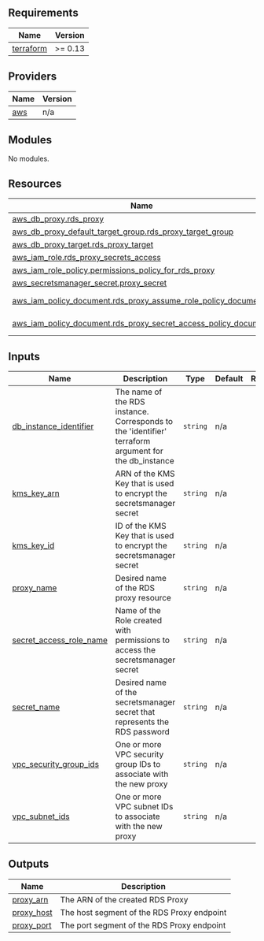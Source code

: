 ## Requirements

| Name | Version |
|------|---------|
| <a name="requirement_terraform"></a> [terraform](#requirement\_terraform) | >= 0.13 |

## Providers

| Name | Version |
|------|---------|
| <a name="provider_aws"></a> [aws](#provider\_aws) | n/a |

## Modules

No modules.

## Resources

| Name | Type |
|------|------|
| [aws_db_proxy.rds_proxy](https://registry.terraform.io/providers/hashicorp/aws/latest/docs/resources/db_proxy) | resource |
| [aws_db_proxy_default_target_group.rds_proxy_target_group](https://registry.terraform.io/providers/hashicorp/aws/latest/docs/resources/db_proxy_default_target_group) | resource |
| [aws_db_proxy_target.rds_proxy_target](https://registry.terraform.io/providers/hashicorp/aws/latest/docs/resources/db_proxy_target) | resource |
| [aws_iam_role.rds_proxy_secrets_access](https://registry.terraform.io/providers/hashicorp/aws/latest/docs/resources/iam_role) | resource |
| [aws_iam_role_policy.permissions_policy_for_rds_proxy](https://registry.terraform.io/providers/hashicorp/aws/latest/docs/resources/iam_role_policy) | resource |
| [aws_secretsmanager_secret.proxy_secret](https://registry.terraform.io/providers/hashicorp/aws/latest/docs/resources/secretsmanager_secret) | resource |
| [aws_iam_policy_document.rds_proxy_assume_role_policy_document](https://registry.terraform.io/providers/hashicorp/aws/latest/docs/data-sources/iam_policy_document) | data source |
| [aws_iam_policy_document.rds_proxy_secret_access_policy_document](https://registry.terraform.io/providers/hashicorp/aws/latest/docs/data-sources/iam_policy_document) | data source |

## Inputs

| Name | Description | Type | Default | Required |
|------|-------------|------|---------|:--------:|
| <a name="input_db_instance_identifier"></a> [db\_instance\_identifier](#input\_db\_instance\_identifier) | The name of the RDS instance. Corresponds to the 'identifier' terraform argument for the db\_instance | `string` | n/a | yes |
| <a name="input_kms_key_arn"></a> [kms\_key\_arn](#input\_kms\_key\_arn) | ARN of the KMS Key that is used to encrypt the secretsmanager secret | `string` | n/a | yes |
| <a name="input_kms_key_id"></a> [kms\_key\_id](#input\_kms\_key\_id) | ID of the KMS Key that is used to encrypt the secretsmanager secret | `string` | n/a | yes |
| <a name="input_proxy_name"></a> [proxy\_name](#input\_proxy\_name) | Desired name of the RDS proxy resource | `string` | n/a | yes |
| <a name="input_secret_access_role_name"></a> [secret\_access\_role\_name](#input\_secret\_access\_role\_name) | Name of the Role created with permissions to access the secretsmanager secret | `string` | n/a | yes |
| <a name="input_secret_name"></a> [secret\_name](#input\_secret\_name) | Desired name of the secretsmanager secret that represents the RDS password | `string` | n/a | yes |
| <a name="input_vpc_security_group_ids"></a> [vpc\_security\_group\_ids](#input\_vpc\_security\_group\_ids) | One or more VPC security group IDs to associate with the new proxy | `string` | n/a | yes |
| <a name="input_vpc_subnet_ids"></a> [vpc\_subnet\_ids](#input\_vpc\_subnet\_ids) | One or more VPC subnet IDs to associate with the new proxy | `string` | n/a | yes |

## Outputs

| Name | Description |
|------|-------------|
| <a name="output_proxy_arn"></a> [proxy\_arn](#output\_proxy\_arn) | The ARN of the created RDS Proxy |
| <a name="output_proxy_host"></a> [proxy\_host](#output\_proxy\_host) | The host segment of the RDS Proxy endpoint |
| <a name="output_proxy_port"></a> [proxy\_port](#output\_proxy\_port) | The port segment of the RDS Proxy endpoint |
